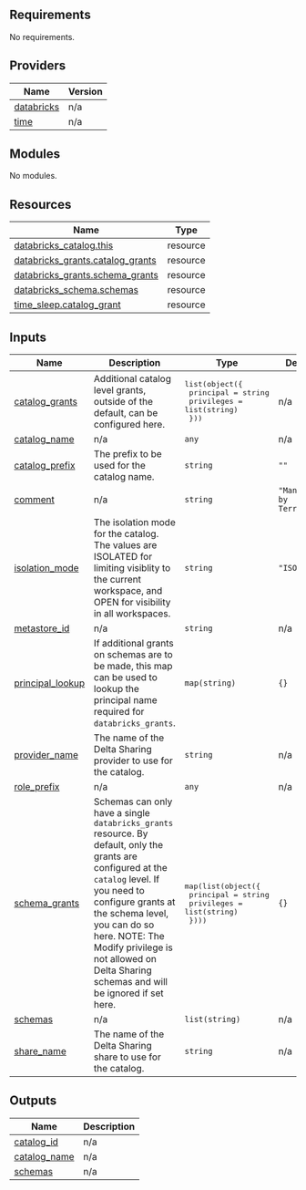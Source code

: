 <!-- BEGIN_TF_DOCS -->
## Requirements

No requirements.

## Providers

| Name | Version |
|------|---------|
| <a name="provider_databricks"></a> [databricks](#provider\_databricks) | n/a |
| <a name="provider_time"></a> [time](#provider\_time) | n/a |

## Modules

No modules.

## Resources

| Name | Type |
|------|------|
| [databricks_catalog.this](https://registry.terraform.io/providers/databricks/databricks/latest/docs/resources/catalog) | resource |
| [databricks_grants.catalog_grants](https://registry.terraform.io/providers/databricks/databricks/latest/docs/resources/grants) | resource |
| [databricks_grants.schema_grants](https://registry.terraform.io/providers/databricks/databricks/latest/docs/resources/grants) | resource |
| [databricks_schema.schemas](https://registry.terraform.io/providers/databricks/databricks/latest/docs/resources/schema) | resource |
| [time_sleep.catalog_grant](https://registry.terraform.io/providers/hashicorp/time/latest/docs/resources/sleep) | resource |

## Inputs

| Name | Description | Type | Default | Required |
|------|-------------|------|---------|:--------:|
| <a name="input_catalog_grants"></a> [catalog\_grants](#input\_catalog\_grants) | Additional catalog level grants, outside of the default, can be configured here. | <pre>list(object({<br>    principal  = string<br>    privileges = list(string)<br>  }))</pre> | n/a | yes |
| <a name="input_catalog_name"></a> [catalog\_name](#input\_catalog\_name) | n/a | `any` | n/a | yes |
| <a name="input_catalog_prefix"></a> [catalog\_prefix](#input\_catalog\_prefix) | The prefix to be used for the catalog name. | `string` | `""` | no |
| <a name="input_comment"></a> [comment](#input\_comment) | n/a | `string` | `"Managed by Terraform"` | no |
| <a name="input_isolation_mode"></a> [isolation\_mode](#input\_isolation\_mode) | The isolation mode for the catalog. The values are ISOLATED for limiting visiblity to the current workspace, and OPEN for visibility in all workspaces. | `string` | `"ISOLATED"` | no |
| <a name="input_metastore_id"></a> [metastore\_id](#input\_metastore\_id) | n/a | `string` | n/a | yes |
| <a name="input_principal_lookup"></a> [principal\_lookup](#input\_principal\_lookup) | If additional grants on schemas are to be made, this map can be used to lookup the principal name required for `databricks_grants`. | `map(string)` | `{}` | no |
| <a name="input_provider_name"></a> [provider\_name](#input\_provider\_name) | The name of the Delta Sharing provider to use for the catalog. | `string` | n/a | yes |
| <a name="input_role_prefix"></a> [role\_prefix](#input\_role\_prefix) | n/a | `any` | n/a | yes |
| <a name="input_schema_grants"></a> [schema\_grants](#input\_schema\_grants) | Schemas can only have a single `databricks_grants` resource. By default, only the grants are configured at the `catalog` level. If you need to configure grants at the schema level, you can do so here. NOTE: The Modify privilege is not allowed on Delta Sharing schemas and will be ignored if set here. | <pre>map(list(object({<br>    principal  = string<br>    privileges = list(string)<br>  })))</pre> | `{}` | no |
| <a name="input_schemas"></a> [schemas](#input\_schemas) | n/a | `list(string)` | n/a | yes |
| <a name="input_share_name"></a> [share\_name](#input\_share\_name) | The name of the Delta Sharing share to use for the catalog. | `string` | n/a | yes |

## Outputs

| Name | Description |
|------|-------------|
| <a name="output_catalog_id"></a> [catalog\_id](#output\_catalog\_id) | n/a |
| <a name="output_catalog_name"></a> [catalog\_name](#output\_catalog\_name) | n/a |
| <a name="output_schemas"></a> [schemas](#output\_schemas) | n/a |
<!-- END_TF_DOCS -->